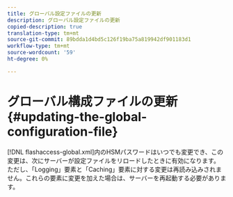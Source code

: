 ```yaml
---
title: グローバル設定ファイルの更新
description: グローバル設定ファイルの更新
copied-description: true
translation-type: tm+mt
source-git-commit: 89bdda1d4bd5c126f19ba75a819942df901183d1
workflow-type: tm+mt
source-wordcount: '59'
ht-degree: 0%

---
```



# グローバル構成ファイルの更新{#updating-the-global-configuration-file}

[!DNL flashaccess-global.xml]内のHSMパスワードはいつでも変更でき、この変更は、次にサーバーが設定ファイルをリロードしたときに有効になります。 ただし、「Logging」要素と「Caching」要素に対する変更は再読み込みされません。これらの要素に変更を加えた場合は、サーバーを再起動する必要があります。

